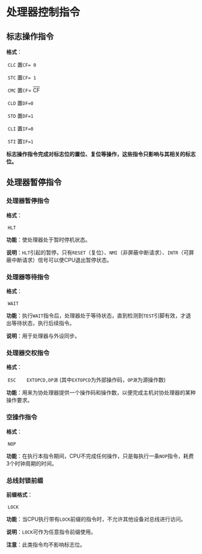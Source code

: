 # 处理器控制指令

## 标志操作指令

**格式**： 

​	`CLC`	置`CF= 0`

​	`STC`	置`CF= 1`

​	`CMC`	置`CF`= <SPAN style="TEXT-DECORATION: overline">CF</SPAN>

​	`CLD`	置`DF=0`

​	`STD`	置`DF=1`

​	`CLI`	置`IF=0`

​	`STI`	置`IF=1`

​	**标志操作指令完成对标志位的置位、复位等操作，这些指令只影响与其相关的标志位。**

## 处理器暂停指令

### 处理器暂停指令

**格式**：

​	`HLT`

**功能**：使处理器处于暂时停机状态。

**说明**：`HLT`引起的暂停，只有`RESET`（复位）、`NMI`（非屏蔽中断请求）、`INTR`（可屏蔽中断请求）信号可以使CPU退出暂停状态。

### 处理器等待指令

**格式**：

​	`WAIT`

**功能**：执行`WAIT`指令后，处理器处于等待状态，直到检测到`TEST`引脚有效，才退出等待状态，执行后续指令。

**说明**：用于处理器与外设同步。

### 处理器交权指令

**格式**：

​	`ESC	EXTOPCD,OP源`  (其中`EXTOPCD`为外部操作码，`OP源`为源操作数)

**功能**：用来为协处理器提供一个操作码和操作数，以便完成主机对协处理器的某种操作要求。

### 空操作指令

**格式**：

​	`NOP`

**功能**：在执行本指令期间，CPU不完成任何操作，只是每执行一条`NOP`指令，耗费3个时钟周期的时间。

### 总线封锁前缀

**前缀格式**：

​	`LOCK`

**功能**：当CPU执行带有`LOCK`前缀的指令时，不允许其他设备对总线进行访问。

**说明**：`LOCK`可作为任意指令前缀使用。

**注意**：此类指令均不影响标志位。

